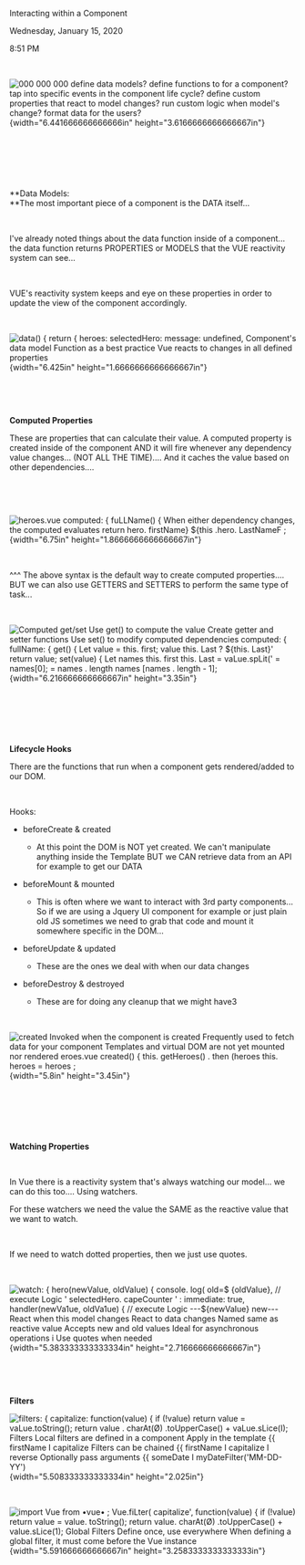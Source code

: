 Interacting within a Component

Wednesday, January 15, 2020

8:51 PM

 

![000 000 000 define data models? define functions to for a component? tap into specific events in the component life cycle? define custom properties that react to model changes? run custom logic when model\'s change? format data for the users? ](002_Interacting_within_a_Component_000.png){width="6.441666666666666in" height="3.6166666666666667in"}

 

 

 

**Data Models:\
**The most important piece of a component is the DATA itself...

 

I\'ve already noted things about the data function inside of a component... the data function returns PROPERTIES or MODELS that the VUE reactivity system can see...

 

VUE\'s reactivity system keeps and eye on these properties in order to update the view of the component accordingly.

 

![data() { return { heroes: selectedHero: message: undefined, Component\'s data model Function as a best practice Vue reacts to changes in all defined properties ](002_Interacting_within_a_Component_001.png){width="6.425in" height="1.6666666666666667in"}

 

 

**Computed Properties**

These are properties that can calculate their value. A computed property is created inside of the component AND it will fire whenever any dependency value changes... (NOT ALL THE TIME).... And it caches the value based on other dependencies....

 

 

![heroes.vue computed: { fuLLName() { When either dependency changes, the computed evaluates return hero. firstName} \${this .hero. LastNameF ; ](002_Interacting_within_a_Component_002.png){width="6.75in" height="1.8666666666666667in"}

 

\^\^\^ The above syntax is the default way to create computed properties.... BUT we can also use GETTERS and SETTERS to perform the same type of task...

 

![Computed get/set Use get() to compute the value Create getter and setter functions Use set() to modify computed dependencies computed: { fullName: { get() { Let value = this. first; value this. Last ? \${this. Last}\' return value; set(value) { Let names this. first this. Last = vaLue.spLit(\' = names\[0\]; = names . length names \[names . length - 1\]; ](002_Interacting_within_a_Component_003.png){width="6.216666666666667in" height="3.35in"}

 

 

 

**Lifecycle Hooks**

There are the functions that run when a component gets rendered/added to our DOM.

 

Hooks:

-   beforeCreate & created

    -   At this point the DOM is NOT yet created. We can\'t manipulate anything inside the Template BUT we CAN retrieve data from an API for example to get our DATA

-   beforeMount & mounted

    -   This is often where we want to interact with 3rd party components... So if we are using a Jquery UI component for example or just plain old JS sometimes we need to grab that code and mount it somewhere specific in the DOM...

-   beforeUpdate & updated

    -   These are the ones we deal with when our data changes

-   beforeDestroy & destroyed

    -   These are for doing any cleanup that we might have3

 

![created Invoked when the component is created Frequently used to fetch data for your component Templates and virtual DOM are not yet mounted nor rendered eroes.vue created() { this. getHeroes() . then (heroes this. heroes = heroes ; ](002_Interacting_within_a_Component_004.png){width="5.8in" height="3.45in"}

 

 

 

**Watching Properties**

 

In Vue there is a reactivity system that\'s always watching our model... we can do this too.... Using watchers.

For these watchers we need the value the SAME as the reactive value that we want to watch.

 

If we need to watch dotted properties, then we just use quotes.

 

![watch: { hero(newVaIue, oldVaIue) { console. log( old=\$ {oldVaIue}, // execute Logic \' selectedHero. capeCounter \' : immediate: true, handler(newVa1ue, oldVa1ue) { // execute Logic ---\${newVaIue} new--- React when this model changes React to data changes Named same as reactive value Accepts new and old values Ideal for asynchronous operations i Use quotes when needed ](002_Interacting_within_a_Component_005.png){width="5.383333333333334in" height="2.716666666666667in"}

 

 

**Filters**

![filters: { capitalize: function(value) { if (!value) return value = vaLue.toString(); return value . charAt(Ø) .toUpperCase() + vaLue.sLice(I); Filters Local filters are defined in a component Apply in the template {{ firstName I capitalize Filters can be chained {{ firstName I capitalize I reverse Optionally pass arguments {{ someDate I myDateFilter(\'MM-DD-YY\') ](002_Interacting_within_a_Component_006.png){width="5.508333333333334in" height="2.025in"}

 

![import Vue from •vue• ; Vue.fiLter( capitalize\', function(value) { if (!value) return value = value. toString(); return value. charAt(Ø) .toUpperCase() + value.sLice(1); Global Filters Define once, use everywhere When defining a global filter, it must come before the Vue instance ](002_Interacting_within_a_Component_007.png){width="5.591666666666667in" height="3.2583333333333333in"}

 
